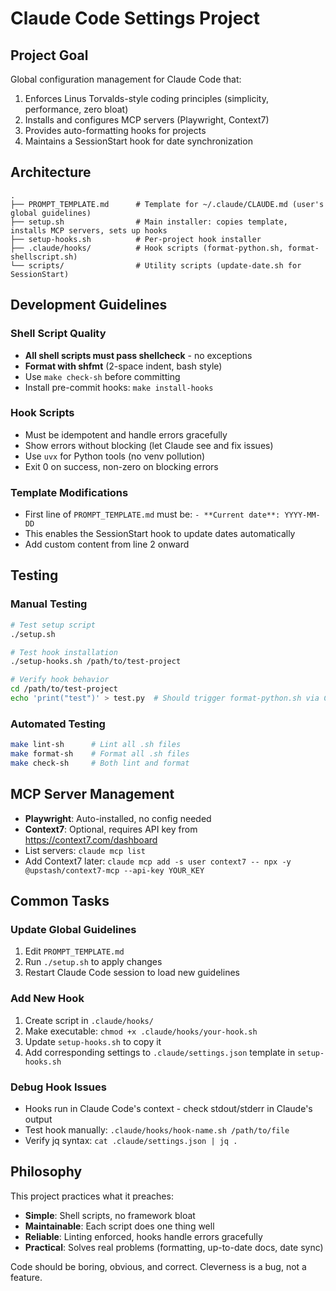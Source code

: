 # Claude Code Settings Project

## Project Goal

Global configuration management for Claude Code that:
1. Enforces Linus Torvalds-style coding principles (simplicity, performance, zero bloat)
2. Installs and configures MCP servers (Playwright, Context7)
3. Provides auto-formatting hooks for projects
4. Maintains a SessionStart hook for date synchronization

## Architecture

```
.
├── PROMPT_TEMPLATE.md      # Template for ~/.claude/CLAUDE.md (user's global guidelines)
├── setup.sh                # Main installer: copies template, installs MCP servers, sets up hooks
├── setup-hooks.sh          # Per-project hook installer
├── .claude/hooks/          # Hook scripts (format-python.sh, format-shellscript.sh)
└── scripts/                # Utility scripts (update-date.sh for SessionStart)
```

## Development Guidelines

### Shell Script Quality
- **All shell scripts must pass shellcheck** - no exceptions
- **Format with shfmt** (2-space indent, bash style)
- Use `make check-sh` before committing
- Install pre-commit hooks: `make install-hooks`

### Hook Scripts
- Must be idempotent and handle errors gracefully
- Show errors without blocking (let Claude see and fix issues)
- Use `uvx` for Python tools (no venv pollution)
- Exit 0 on success, non-zero on blocking errors

### Template Modifications
- First line of `PROMPT_TEMPLATE.md` must be: `- **Current date**: YYYY-MM-DD`
- This enables the SessionStart hook to update dates automatically
- Add custom content from line 2 onward

## Testing

### Manual Testing
```bash
# Test setup script
./setup.sh

# Test hook installation
./setup-hooks.sh /path/to/test-project

# Verify hook behavior
cd /path/to/test-project
echo 'print("test")' > test.py  # Should trigger format-python.sh via Claude Code
```

### Automated Testing
```bash
make lint-sh      # Lint all .sh files
make format-sh    # Format all .sh files
make check-sh     # Both lint and format
```

## MCP Server Management

- **Playwright**: Auto-installed, no config needed
- **Context7**: Optional, requires API key from https://context7.com/dashboard
- List servers: `claude mcp list`
- Add Context7 later: `claude mcp add -s user context7 -- npx -y @upstash/context7-mcp --api-key YOUR_KEY`

## Common Tasks

### Update Global Guidelines
1. Edit `PROMPT_TEMPLATE.md`
2. Run `./setup.sh` to apply changes
3. Restart Claude Code session to load new guidelines

### Add New Hook
1. Create script in `.claude/hooks/`
2. Make executable: `chmod +x .claude/hooks/your-hook.sh`
3. Update `setup-hooks.sh` to copy it
4. Add corresponding settings to `.claude/settings.json` template in `setup-hooks.sh`

### Debug Hook Issues
- Hooks run in Claude Code's context - check stdout/stderr in Claude's output
- Test hook manually: `.claude/hooks/hook-name.sh /path/to/file`
- Verify jq syntax: `cat .claude/settings.json | jq .`

## Philosophy

This project practices what it preaches:
- **Simple**: Shell scripts, no framework bloat
- **Maintainable**: Each script does one thing well
- **Reliable**: Linting enforced, hooks handle errors gracefully
- **Practical**: Solves real problems (formatting, up-to-date docs, date sync)

Code should be boring, obvious, and correct. Cleverness is a bug, not a feature.
